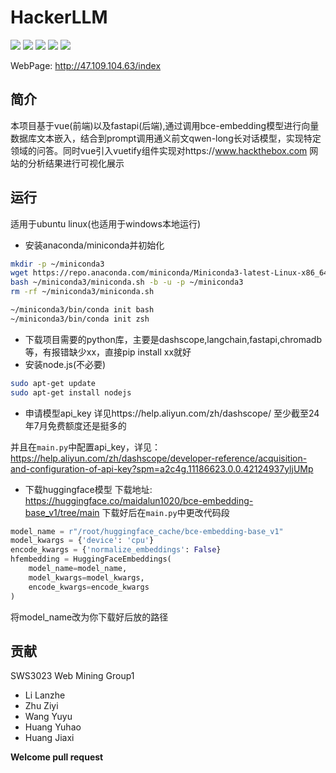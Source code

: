 # HackerLLM

[![](https://img.shields.io/github/watchers/ToughMamba/HackerLLM.svg?style=flat)](https://github.com/ToughMamba/HackerLLM/watchers)
[![](https://img.shields.io/github/stars/ToughMamba/HackerLLM.svg?style=flat)](https://github.com/ToughMamba/HackerLLM/stargazers)
[![](https://img.shields.io/github/forks/ToughMamba/HackerLLM.svg?style=flat)](https://github.com/ToughMamba/HackerLLM/network/members)
[![](https://img.shields.io/github/issues-pr-closed-raw/ToughMamba/HackerLLM.svg?style=flat)](https://github.com/ToughMamba/HackerLLM/issues)
![](https://img.shields.io/github/repo-size/ToughMamba/HackerLLM.svg?style=flat)

WebPage: http://47.109.104.63/index

## 简介

本项目基于vue(前端)以及fastapi(后端),通过调用bce-embedding模型进行向量数据库文本嵌入，结合到prompt调用通义前文qwen-long长对话模型，实现特定领域的问答。同时vue引入vuetify组件实现对https://www.hackthebox.com 网站的分析结果进行可视化展示

## 运行
适用于ubuntu linux(也适用于windows本地运行)
- 安装anaconda/miniconda并初始化
```bash
mkdir -p ~/miniconda3
wget https://repo.anaconda.com/miniconda/Miniconda3-latest-Linux-x86_64.sh -O ~/miniconda3/miniconda.sh
bash ~/miniconda3/miniconda.sh -b -u -p ~/miniconda3
rm -rf ~/miniconda3/miniconda.sh

~/miniconda3/bin/conda init bash
~/miniconda3/bin/conda init zsh
```
- 下载项目需要的python库，主要是dashscope,langchain,fastapi,chromadb等，有报错缺少xx，直接pip install xx就好
- 安装node.js(不必要)
```bash
sudo apt-get update 
sudo apt-get install nodejs
```
- 申请模型api_key
详见https://help.aliyun.com/zh/dashscope/
至少截至24年7月免费额度还是挺多的

并且在`main.py`中配置api_key，详见：
https://help.aliyun.com/zh/dashscope/developer-reference/acquisition-and-configuration-of-api-key?spm=a2c4g.11186623.0.0.42124937yljUMp
- 下载huggingface模型
下载地址: https://huggingface.co/maidalun1020/bce-embedding-base_v1/tree/main
下载好后在`main.py`中更改代码段
```py
model_name = r"/root/huggingface_cache/bce-embedding-base_v1"
model_kwargs = {'device': 'cpu'}
encode_kwargs = {'normalize_embeddings': False}
hfembedding = HuggingFaceEmbeddings(
    model_name=model_name,
    model_kwargs=model_kwargs,
    encode_kwargs=encode_kwargs
)
```
将model_name改为你下载好后放的路径

## 贡献
SWS3023 Web Mining Group1
- Li Lanzhe
- Zhu Ziyi
- Wang Yuyu
- Huang Yuhao
- Huang Jiaxi

**Welcome pull request**
